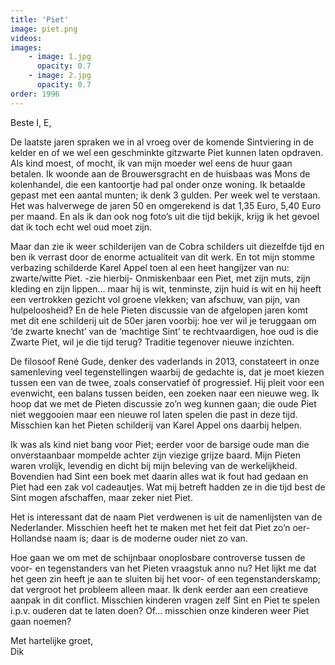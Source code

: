 ```yaml
---
title: 'Piet'
image: piet.png
videos:
images:
    - image: 1.jpg
      opacity: 0.7
    - image: 2.jpg
      opacity: 0.7
order: 1996
---
```


Beste I, E,

De laatste jaren spraken we in al vroeg  over de komende Sintviering in de kelder en of we wel een geschminkte gitzwarte Piet kunnen laten opdraven.
Als kind moest, of mocht, ik van mijn moeder wel eens de huur gaan betalen. Ik woonde aan de Brouwersgracht en de huisbaas was Mons de kolenhandel, die een kantoortje had pal onder onze woning. Ik betaalde gepast met een aantal munten; ik denk 3 gulden. Per week wel te verstaan.  Het was halverwege de jaren 50 en omgerekend is dat 1,35 Euro, 5,40 Euro per maand. En als ik dan ook nog foto’s uit die tijd bekijk, krijg ik het gevoel dat ik toch echt wel oud moet zijn.

Maar dan zie ik weer schilderijen van de Cobra schilders uit diezelfde tijd en ben ik verrast door de enorme actualiteit van dit werk. En tot mijn stomme verbazing schilderde Karel Appel toen al een heet hangijzer van nu: zwarte/witte Piet. -zie hierbij-
Onmiskenbaar een Piet, met zijn muts, zijn kleding en zijn lippen… maar hij is wit, tenminste, zijn huid is wit en hij heeft een vertrokken gezicht vol groene vlekken; van afschuw, van pijn, van hulpeloosheid? En de hele Pieten discussie van de afgelopen jaren komt met dit ene schilderij uit de 50er jaren voorbij: hoe ver wil je teruggaan om ‘de zwarte knecht’ van de ‘machtige Sint’ te rechtvaardigen, hoe oud is die Zwarte Piet, wil je die tijd terug? Traditie tegenover nieuwe inzichten.

De filosoof René Gude, denker des vaderlands in 2013, constateert in onze samenleving veel tegenstellingen waarbij de gedachte is, dat je moet kiezen tussen een van de twee, zoals conservatief òf progressief. Hij pleit voor een evenwicht, een balans tussen beiden, een zoeken naar een nieuwe weg. Ik hoop dat we met de Pieten discussie zo’n weg kunnen gaan; die oude Piet niet weggooien maar een nieuwe rol laten spelen die past in deze tijd. Misschien kan het Pieten schilderij van Karel Appel ons daarbij helpen.

Ik was als kind niet bang voor Piet; eerder voor de barsige oude man die onverstaanbaar mompelde achter zijn viezige grijze baard. Mijn Pieten waren vrolijk, levendig en dicht bij mijn beleving van de werkelijkheid. Bovendien had Sint een boek met daarin alles wat ik fout had gedaan en Piet had een zak vol cadeautjes. Wat mij betreft hadden ze in die tijd best de Sint mogen afschaffen, maar zeker niet Piet. 

Het is interessant dat de naam Piet verdwenen is uit de namenlijsten van de Nederlander. Misschien heeft het te maken met het feit dat Piet zo’n oer-Hollandse naam is; daar is de moderne ouder niet zo van. 

Hoe gaan we om met de schijnbaar onoplosbare controverse tussen de voor- en tegenstanders van het Pieten vraagstuk anno nu? Het lijkt me dat het geen zin heeft je aan te sluiten bij het voor- of een tegenstanderskamp; dat vergroot het probleem alleen maar. Ik denk eerder aan een creatieve aanpak in dit conflict. Misschien kinderen vragen zelf Sint en Piet te spelen i.p.v. ouderen dat te laten doen? Of… misschien onze kinderen weer Piet gaan noemen?

Met hartelijke groet,<br/>
Dik
